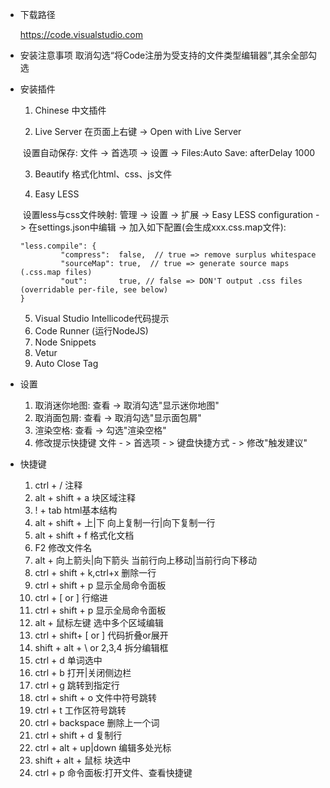 - 下载路径

    <https://code.visualstudio.com>  

- 安装注意事项
    取消勾选“将Code注册为受支持的文件类型编辑器”,其余全部勾选  
    
- 安装插件
  
    1. Chinese 中文插件
    
    2. Live Server 在页面上右键 -> Open with Live Server
    
    ​    设置自动保存: 文件 -> 首选项 -> 设置 -> Files:Auto Save: afterDelay 1000  
    
    3. Beautify  格式化html、css、js文件
    
    4. Easy LESS  
    
    ​    设置less与css文件映射: 管理 -> 设置 -> 扩展 -> Easy LESS configuration -> 在settings.json中编辑 -> 加入如下配置(会生成xxx.css.map文件):  
    
    ```less
    "less.compile": {
             "compress":  false,  // true => remove surplus whitespace
             "sourceMap": true,  // true => generate source maps (.css.map files)
             "out":       true, // false => DON'T output .css files (overridable per-file, see below)
    }
    ```
    
    5. Visual Studio Intellicode代码提示
    6. Code Runner (运行NodeJS)
    7. Node Snippets
    8. Vetur
    9. Auto Close Tag
    
- 设置

    1. 取消迷你地图: 查看 -> 取消勾选"显示迷你地图"
    2. 取消面包屑: 查看 -> 取消勾选"显示面包屑"
    3. 渲染空格: 查看 -> 勾选"渲染空格" 
    4. 修改提示快捷键 文件 - > 首选项 - > 键盘快捷方式 - > 修改"触发建议"

- 快捷键
    1. ctrl + / 注释
    2. alt + shift + a 块区域注释
    3. ! + tab html基本结构
    4. alt + shift + 上|下 向上复制一行|向下复制一行
    5. alt + shift + f 格式化文档
    6. F2 修改文件名
    7. alt + 向上箭头|向下箭头 当前行向上移动|当前行向下移动
    8. ctrl + shift + k,ctrl+x 删除一行
    9. ctrl + shift + p 显示全局命令面板
    10. ctrl + [ or ] 行缩进
    11. ctrl + shift + p 显示全局命令面板
    12. alt + 鼠标左键 选中多个区域编辑
    13. ctrl + shift+ [ or ] 代码折叠or展开
    14. shift + alt + \ or 2,3,4 拆分编辑框
    15. ctrl + d 单词选中
    16. ctrl + b 打开|关闭侧边栏
    17. ctrl + g 跳转到指定行
    18. ctrl + shift + o 文件中符号跳转
    19. ctrl + t 工作区符号跳转
    20. ctrl + backspace 删除上一个词
    21. ctrl + shift + d 复制行
    22. ctrl + alt + up|down 编辑多处光标
    23. shift + alt + 鼠标 块选中
    24. ctrl + p 命令面板:打开文件、查看快捷键

